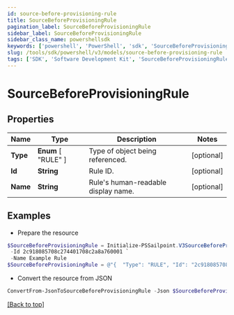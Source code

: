 ```yaml
---
id: source-before-provisioning-rule
title: SourceBeforeProvisioningRule
pagination_label: SourceBeforeProvisioningRule
sidebar_label: SourceBeforeProvisioningRule
sidebar_class_name: powershellsdk
keywords: ['powershell', 'PowerShell', 'sdk', 'SourceBeforeProvisioningRule', 'SourceBeforeProvisioningRule'] 
slug: /tools/sdk/powershell/v3/models/source-before-provisioning-rule
tags: ['SDK', 'Software Development Kit', 'SourceBeforeProvisioningRule', 'SourceBeforeProvisioningRule']
---
```



# SourceBeforeProvisioningRule

## Properties

Name | Type | Description | Notes
------------ | ------------- | ------------- | -------------
**Type** |  **Enum** [  "RULE" ] | Type of object being referenced. | [optional] 
**Id** | **String** | Rule ID. | [optional] 
**Name** | **String** | Rule's human-readable display name. | [optional] 

## Examples

- Prepare the resource
```powershell
$SourceBeforeProvisioningRule = Initialize-PSSailpoint.V3SourceBeforeProvisioningRule  -Type RULE `
 -Id 2c918085708c274401708c2a8a760001 `
 -Name Example Rule
$SourceBeforeProvisioningRule = @"{  "Type": "RULE", "Id": "2c918085708c274401708c2a8a760001", "Name": "Example Rule" }"@
```

- Convert the resource from JSON
```powershell
ConvertFrom-JsonToSourceBeforeProvisioningRule -Json $SourceBeforeProvisioningRule
```


[[Back to top]](#) 

